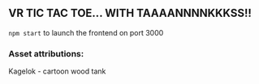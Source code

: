 ## VR TIC TAC TOE... WITH TAAAANNNNKKKSS!!

`npm start` to launch the frontend on port 3000


### Asset attributions:
Kagelok - cartoon wood tank
